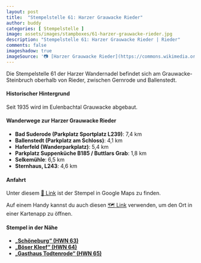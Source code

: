 ```yaml
---
layout: post
title:  "Stempelstelle 61: Harzer Grauwacke Rieder"
author: buddy
categories: [ Stempelstelle ]
image: assets/images/stampboxes/61-harzer-grauwacke-rieder.jpg
description: "Stempelstelle 61: Harzer Grauwacke Rieder | Rieder"
comments: false
imageshadow: true
imageSource: '📷 [Harzer Grauwacke Rieder](https://commons.wikimedia.org/wiki/File:Harzer_Grauwacke_Rieder.jpg) von <a href="//commons.wikimedia.org/wiki/User:B.Thomas95" title="User:B.Thomas95">Thomas Binder</a> unter Lizenz [CC BY-SA 4.0](https://creativecommons.org/licenses/by-sa/4.0)'
---
```


Die Stempelstelle 61 der Harzer Wandernadel befindet sich am Grauwacke-Steinbruch oberhalb von Rieder, zwischen Gernrode und Ballenstedt.

#### Historischer Hintergrund

Seit 1935 wird im Eulenbachtal Grauwacke abgebaut.

#### Wanderwege zur Harzer Grauwacke Rieder

- **Bad Suderode (Parkplatz Sportplatz L239)**: 7,4 km
- **Ballenstedt (Parkplatz am Schloss)**: 4,1 km
- **Haferfeld (Wanderparkplatz)**: 5,4 km
- **Parkplatz Suppenküche B185 / Buttlars Grab**: 1,8 km
- **Selkemühle**: 6,5 km
- **Sternhaus, L243**: 4,6 km



#### Anfahrt

Unter diesem [📍 Link](https://www.google.com/maps/dir/?api=1&origin=&destination=51.713333%2C%2011.179444) ist der Stempel in Google Maps zu finden.

<div class="android-only">
  Auf einem Handy kannst du auch diesen 
  <a href="geo:51.713333,11.179444">🗺️ Link</a> 
  verwenden, um den Ort in einer Kartenapp zu öffnen.
  <p></p>
</div>

#### Stempel in der Nähe

- [**„Schöneburg“ (HWN 63)**](/stempelstelle-63-schoeneburg-aussichtspunkt)
- [**„Böser Kleef“ (HWN 64)**](/stempelstelle-64-boeser-kleef-aussichtspunkt)
- [**„Gasthaus Todtenrode“ (HWN 65)**](/stempelstelle-65-gasthaus-todtenrode)
